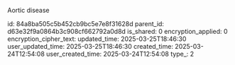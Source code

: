 Aortic disease



id: 84a8ba505c5b452cb9bc5e7e8f31628d
parent_id: d63e32f9a0864b3c908cf662792a0d8d
is_shared: 0
encryption_applied: 0
encryption_cipher_text: 
updated_time: 2025-03-25T18:46:30
user_updated_time: 2025-03-25T18:46:30
created_time: 2025-03-24T12:54:08
user_created_time: 2025-03-24T12:54:08
type_: 2